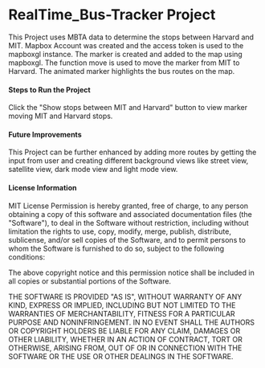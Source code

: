 # RealTime_Bus-Tracker Project

This Project uses MBTA data to determine the stops between Harvard and MIT. Mapbox Account was created and the access token is used to the mapboxgl instance. The marker is created and added to the map using mapboxgl. The function move is used to move the marker from MIT to Harvard. The animated marker highlights the bus routes on the map.

#### Steps to Run the Project

Click the "Show stops between MIT and Harvard" button to view marker moving MIT and Harvard stops.

#### Future Improvements

This Project can be further enhanced by adding more routes by getting the input from user and creating different background views like street view, satellite view, dark mode view and light mode view.

#### License Information

MIT License
Permission is hereby granted, free of charge, to any person obtaining a copy
of this software and associated documentation files (the "Software"), to deal
in the Software without restriction, including without limitation the rights
to use, copy, modify, merge, publish, distribute, sublicense, and/or sell
copies of the Software, and to permit persons to whom the Software is
furnished to do so, subject to the following conditions:

The above copyright notice and this permission notice shall be included in all
copies or substantial portions of the Software.

THE SOFTWARE IS PROVIDED "AS IS", WITHOUT WARRANTY OF ANY KIND, EXPRESS OR
IMPLIED, INCLUDING BUT NOT LIMITED TO THE WARRANTIES OF MERCHANTABILITY,
FITNESS FOR A PARTICULAR PURPOSE AND NONINFRINGEMENT. IN NO EVENT SHALL THE
AUTHORS OR COPYRIGHT HOLDERS BE LIABLE FOR ANY CLAIM, DAMAGES OR OTHER
LIABILITY, WHETHER IN AN ACTION OF CONTRACT, TORT OR OTHERWISE, ARISING FROM,
OUT OF OR IN CONNECTION WITH THE SOFTWARE OR THE USE OR OTHER DEALINGS IN THE
SOFTWARE.

